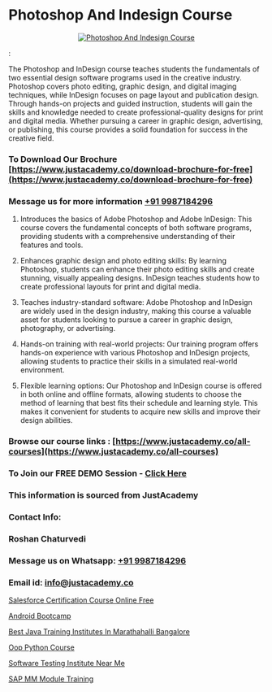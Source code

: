 # Photoshop And Indesign Course

<p align="center">
  <a href="https://justacademy.co/course-detail/photoshop-training">
    <img src="https://justacademy.co/storage2/course_image/1676637576_course_image.webp" alt="Photoshop And Indesign Course">
  </a>
</p>
 :

The Photoshop and InDesign course teaches students the fundamentals of two essential design software programs used in the creative industry. Photoshop covers photo editing, graphic design, and digital imaging techniques, while InDesign focuses on page layout and publication design. Through hands-on projects and guided instruction, students will gain the skills and knowledge needed to create professional-quality designs for print and digital media. Whether pursuing a career in graphic design, advertising, or publishing, this course provides a solid foundation for success in the creative field. 
### To Download Our Brochure [https://www.justacademy.co/download-brochure-for-free](https://www.justacademy.co/download-brochure-for-free)
### Message us for more information [+91 9987184296](https://api.whatsapp.com/send?phone=919987184296)
1) Introduces the basics of Adobe Photoshop and Adobe InDesign: This course covers the fundamental concepts of both software programs, providing students with a comprehensive understanding of their features and tools.

2) Enhances graphic design and photo editing skills: By learning Photoshop, students can enhance their photo editing skills and create stunning, visually appealing designs. InDesign teaches students how to create professional layouts for print and digital media.

3) Teaches industry-standard software: Adobe Photoshop and InDesign are widely used in the design industry, making this course a valuable asset for students looking to pursue a career in graphic design, photography, or advertising.

4) Hands-on training with real-world projects: Our training program offers hands-on experience with various Photoshop and InDesign projects, allowing students to practice their skills in a simulated real-world environment.

5) Flexible learning options: Our Photoshop and InDesign course is offered in both online and offline formats, allowing students to choose the method of learning that best fits their schedule and learning style. This makes it convenient for students to acquire new skills and improve their design abilities.

### Browse our course links : [https://www.justacademy.co/all-courses](https://www.justacademy.co/all-courses) 
### To Join our FREE DEMO Session - [Click Here](https://www.justacademy.co/register-for-course-demo)


### This information is sourced from JustAcademy
### Contact Info:
### Roshan Chaturvedi
### Message us on Whatsapp: [+91 9987184296](https://api.whatsapp.com/send?phone=919987184296)
### Email id: [info@justacademy.co](mailto:info@justacademy.co)
                
[Salesforce Certification Course Online Free](https://www.linkedin.com/pulse/salesforce-certification-course-online-free-justacademy-sunnyvale-m3xlc?trackingId=GzGN9v8dNQsX02ABaRDPyQ%3D%3D&lipi=urn%3Ali%3Apage%3Ad_flagship3_company_admin%3BNFdqqfBkQamwMdOz7MGZnA%3D%3D)

[Android Bootcamp](https://www.linkedin.com/pulse/android-bootcamp-justacademy-cupertino-olqjf/)

[Best Java Training Institutes In Marathahalli Bangalore](https://medium.com/@mahi3106/best-java-training-institutes-in-marathahalli-bangalore-3766377fe585)

[Oop Python Course](https://medium.com/@shivamja27/oop-python-course-62bc16edeba8)

[Software Testing Institute Near Me](https://justacademyin.github.io/justacademy/software-testing-institute-near-me)

[SAP MM Module Training](https://justacademyin.github.io/Articles/SAP-MM-Module-Training)


